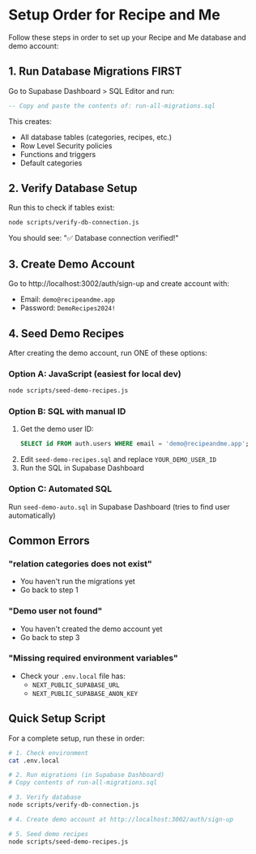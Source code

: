 # Setup Order for Recipe and Me

Follow these steps in order to set up your Recipe and Me database and demo account:

## 1. Run Database Migrations FIRST

Go to Supabase Dashboard > SQL Editor and run:

```sql
-- Copy and paste the contents of: run-all-migrations.sql
```

This creates:
- All database tables (categories, recipes, etc.)
- Row Level Security policies
- Functions and triggers
- Default categories

## 2. Verify Database Setup

Run this to check if tables exist:

```bash
node scripts/verify-db-connection.js
```

You should see: "✅ Database connection verified!"

## 3. Create Demo Account

Go to http://localhost:3002/auth/sign-up and create account with:
- Email: `demo@recipeandme.app`
- Password: `DemoRecipes2024!`

## 4. Seed Demo Recipes

After creating the demo account, run ONE of these options:

### Option A: JavaScript (easiest for local dev)
```bash
node scripts/seed-demo-recipes.js
```

### Option B: SQL with manual ID
1. Get the demo user ID:
   ```sql
   SELECT id FROM auth.users WHERE email = 'demo@recipeandme.app';
   ```
2. Edit `seed-demo-recipes.sql` and replace `YOUR_DEMO_USER_ID`
3. Run the SQL in Supabase Dashboard

### Option C: Automated SQL
Run `seed-demo-auto.sql` in Supabase Dashboard (tries to find user automatically)

## Common Errors

### "relation categories does not exist"
- You haven't run the migrations yet
- Go back to step 1

### "Demo user not found"
- You haven't created the demo account yet
- Go back to step 3

### "Missing required environment variables"
- Check your `.env.local` file has:
  - `NEXT_PUBLIC_SUPABASE_URL`
  - `NEXT_PUBLIC_SUPABASE_ANON_KEY`

## Quick Setup Script

For a complete setup, run these in order:

```bash
# 1. Check environment
cat .env.local

# 2. Run migrations (in Supabase Dashboard)
# Copy contents of run-all-migrations.sql

# 3. Verify database
node scripts/verify-db-connection.js

# 4. Create demo account at http://localhost:3002/auth/sign-up

# 5. Seed demo recipes
node scripts/seed-demo-recipes.js
```